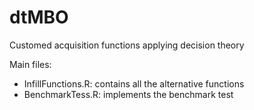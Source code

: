 # dtMBO
Customed acquisition functions applying decision theory


Main files:
+ InfillFunctions.R: contains all the alternative functions
+ BenchmarkTess.R: implements the benchmark test
